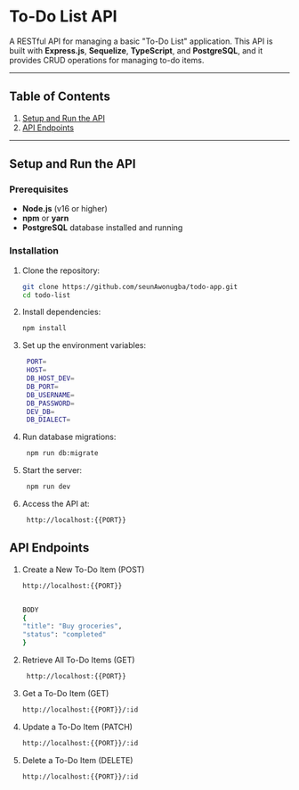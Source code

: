 # To-Do List API

A RESTful API for managing a basic "To-Do List" application. This API is built with **Express.js**, **Sequelize**, **TypeScript**, and **PostgreSQL**, and it provides CRUD operations for managing to-do items.

---

## Table of Contents

1. [Setup and Run the API](#setup-and-run-the-api)
2. [API Endpoints](#api-endpoints)

---

## Setup and Run the API

### Prerequisites

-   **Node.js** (v16 or higher)
-   **npm** or **yarn**
-   **PostgreSQL** database installed and running

### Installation

1. Clone the repository:

    ```bash
    git clone https://github.com/seunAwonugba/todo-app.git
    cd todo-list
    ```

2. Install dependencies:

    ```bash
    npm install
    ```

3. Set up the environment variables:

    ```bash
     PORT=
     HOST=
     DB_HOST_DEV=
     DB_PORT=
     DB_USERNAME=
     DB_PASSWORD=
     DEV_DB=
     DB_DIALECT=
    ```

4. Run database migrations:

    ```bash
     npm run db:migrate

    ```

5. Start the server:

    ```bash
     npm run dev

    ```

6. Access the API at:

    ```bash
     http://localhost:{{PORT}}

    ```

## API Endpoints

1.  Create a New To-Do Item (POST)

    ```bash
    http://localhost:{{PORT}}


    BODY
    {
    "title": "Buy groceries",
    "status": "completed"
    }
    ```

2.  Retrieve All To-Do Items (GET)

    ```bash
     http://localhost:{{PORT}}
    ```

3.  Get a To-Do Item (GET)

    ```bash
    http://localhost:{{PORT}}/:id
    ```

4.  Update a To-Do Item (PATCH)

    ```bash
    http://localhost:{{PORT}}/:id

    ```

5.  Delete a To-Do Item (DELETE)

    ```bash
    http://localhost:{{PORT}}/:id
    ```
